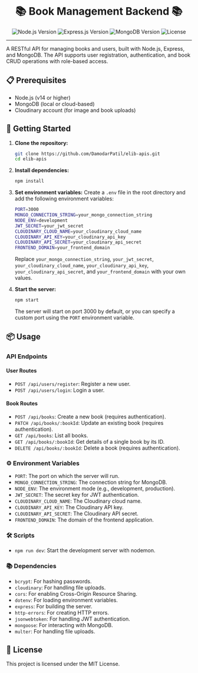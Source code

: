 <h1 align="center">📚 Book Management Backend 📚</h1>
<p align="center">
  <img src="https://img.shields.io/badge/Node.js-v14%2B-green" alt="Node.js Version">
  <img src="https://img.shields.io/badge/Express.js-4.x-blue" alt="Express.js Version">
  <img src="https://img.shields.io/badge/MongoDB-v4%2B-green" alt="MongoDB Version">
  <img src="https://img.shields.io/badge/License-MIT-blue.svg" alt="License">
</p>


---

A RESTful API for managing books and users, built with Node.js, Express, and MongoDB. The API supports user registration, authentication, and book CRUD operations with role-based access.

## 📋 Prerequisites

- Node.js (v14 or higher)
- MongoDB (local or cloud-based)
- Cloudinary account (for image and book uploads)

## 🚀 Getting Started

1. **Clone the repository:**

   ```bash
   git clone https://github.com/DamodarPatil/elib-apis.git
   cd elib-apis

   ```

2. **Install dependencies:**

   ```bash
   npm install

   ```

3. **Set environment variables:**
   Create a `.env` file in the root directory and add the following environment variables:

   ```bash
   PORT=3000
   MONGO_CONNECTION_STRING=your_mongo_connection_string
   NODE_ENV=development
   JWT_SECRET=your_jwt_secret
   CLOUDINARY_CLOUD_NAME=your_cloudinary_cloud_name
   CLOUDINARY_API_KEY=your_cloudinary_api_key
   CLOUDINARY_API_SECRET=your_cloudinary_api_secret
   FRONTEND_DOMAIN=your_frontend_domain
   ```

   Replace `your_mongo_connection_string`, `your_jwt_secret`, `your_cloudinary_cloud_name`, `your_cloudinary_api_key`, `your_cloudinary_api_secret`, and `your_frontend_domain` with your own values.

4. **Start the server:**

   ```bash
   npm start

   ```

   The server will start on port 3000 by default, or you can specify a custom port using the `PORT` environment variable.

## 📦 Usage

### API Endpoints

#### User Routes

- `POST /api/users/register`: Register a new user.
- `POST /api/users/login`: Login a user.

#### Book Routes

- `POST /api/books`: Create a new book (requires authentication).
- `PATCH /api/books/:bookId`: Update an existing book (requires authentication).
- `GET /api/books`: List all books.
- `GET /api/books/:bookId`: Get details of a single book by its ID.
- `DELETE /api/books/:bookId`: Delete a book (requires authentication).

### ⚙️ Environment Variables

- `PORT`: The port on which the server will run.
- `MONGO_CONNECTION_STRING`: The connection string for MongoDB.
- `NODE_ENV`: The environment mode (e.g., development, production).
- `JWT_SECRET`: The secret key for JWT authentication.
- `CLOUDINARY_CLOUD_NAME`: The Cloudinary cloud name.
- `CLOUDINARY_API_KEY`: The Cloudinary API key.
- `CLOUDINARY_API_SECRET`: The Cloudinary API secret.
- `FRONTEND_DOMAIN`: The domain of the frontend application.

### 🛠️ Scripts

- `npm run dev`: Start the development server with nodemon.

### 📚 Dependencies

- `bcrypt`: For hashing passwords.
- `cloudinary`: For handling file uploads.
- `cors`: For enabling Cross-Origin Resource Sharing.
- `dotenv`: For loading environment variables.
- `express`: For building the server.
- `http-errors`: For creating HTTP errors.
- `jsonwebtoken`: For handling JWT authentication.
- `mongoose`: For interacting with MongoDB.
- `multer`: For handling file uploads.

## 📝 License

This project is licensed under the MIT License.
